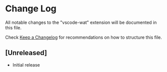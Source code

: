 # Change Log

All notable changes to the "vscode-wat" extension will be documented in this file.

Check [Keep a Changelog](http://keepachangelog.com/) for recommendations on how to structure this file.

## [Unreleased]

- Initial release
